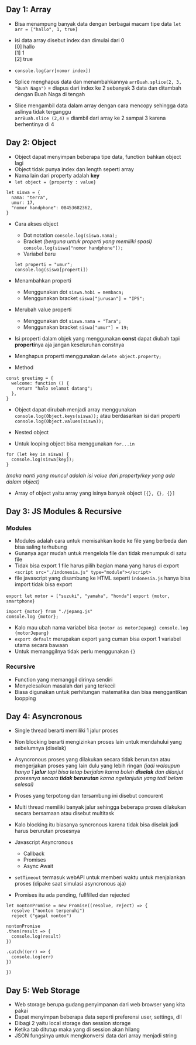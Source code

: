 ## Day 1: Array
- Bisa menampung banyak data dengan berbagai macam tipe data
`let arr = ["hallo", 1, true]`
- isi data array disebut index dan dimulai dari 0 <br/>
	[0] hallo <br/>
	[1] 1 <br/>
	[2] true <br/>
- `console.log(arr[nomor index])`

- Splice menghapus data dan menambahkannya
`arrBuah.splice(2, 3, "Buah Naga")` = diapus dari index ke 2 sebanyak 3 data dan ditambah dengan Buah Naga di tengah
- Slice mengambil data dalam array dengan cara mencopy sehingga data aslinya tidak terganggu		
`arrBuah.slice (2,4)` = diambil dari array ke 2 sampai 3 karena berhentinya di 4

## Day 2: Object
- Object dapat menyimpan beberapa tipe data, function bahkan object lagi
- Object tidak punya index dan length seperti array
- Nama lain dari property adalah **key**
- `let object = {property : value}`

```
let siswa = {
  nama: "terra",
  umur: 17,
  "nomor handphone": 08453682362,
}
```


- Cara akses object
	- Dot notation 
	`console.log(siswa.nama);`
	- Bracket _(berguna untuk properti yang memiliki spasi)_
	`console.log(siswa["nomor handphone"]);`
	- Variabel baru
	```
	let properti = "umur";
	console.log(siswa[properti])
	```

- Menambahkan properti
	- Menggunakan dot
	`siswa.hobi = membaca;`
	- Menggunakan bracket
	`siswa["jurusan"] = "IPS";`

- Merubah value properti
	- Menggunakan dot
	`siswa.nama = "Tara";`
	- Menggunakan bracket
	`siswa["umur"] = 19;`
- Isi properti dalam objek yang menggunakan **const** dapat diubah tapi **properti**nya aja jangan keseluruhan constnya
- Menghapus properti menggunakan `delete object.property;`

- Method
```
const greeting = {
  welcome: function () {
    return "halo selamat datang";
  },
}
```
- Object dapat dirubah menjadi array menggunakan `console.log(Object.keys(siswa));` atau berdasarkan isi dari properti `console.log(Object.values(siswa));`
- Nested object

- Untuk looping object bisa menggunakan `for...in`
```
for (let key in siswa) {
  console.log(siswa[key]);
}
```
_(maka nanti yang muncul adalah isi value dari property/key yang ada dalam object)_

- Array of object yaitu array yang isinya banyak object
`[{}, {}, {}]`

## Day 3: JS Modules & Recursive

### Modules
- Modules adalah cara untuk memisahkan kode ke file yang berbeda dan bisa saling terhubung
- Gunanya agar mudah untuk mengelola file dan tidak menumpuk di satu file
- Tidak bisa export 1 file harus pilih bagian mana yang harus di export
`<script src="./indonesia.js" type="module"></script>`
- file javascript yang disambung ke HTML seperti `indonesia.js` hanya bisa import tidak bisa export

`export let motor = ["suzuki", "yamaha", "honda"]`
`export {motor, smartphone}`

```
import {motor} from "./jepang.js"
comsole.log {motor};
```

- Kalo mau ubah nama variabel bisa `{motor as motorJepang} console.log {motorJepang}`
- `export default` merupakan export yang cuman bisa export 1 variabel utama secara bawaan
- Untuk memanggilnya tidak perlu menggunakan `{}`

### Recursive
- Function yang memanggil dirinya sendiri
- Menyelesaikan masalah dari yang terkecil
- Biasa digunakan untuk perhitungan matematika dan bisa menggantikan loopping

## Day 4: Asyncronous
- Single thread berarti memiliki 1 jalur proses
- Non blocking berarti mengizinkan proses lain untuk mendahului yang sebelumnya (diselak)
- Asyncronous proses yang dilakukan secara tidak berurutan atau mengerjakan proses yang lain dulu yang lebih ringan
_(jadi walaupun hanya 1 **jalur** tapi bisa tetap berjalan karna boleh **diselak** dan dilanjut prosesnya secara **tidak berurutan** karna ngelanjutin yang tadi belom selesai)_
- Proses yang terpotong dan tersambung ini disebut concurent

- Multi thread memiliki banyak jalur sehingga beberapa proses dilakukan secara bersamaan atau disebut multitask
- Kalo blocking itu biasanya syncronous karena tidak bisa diselak jadi harus berurutan prosesnya

- Javascript Asyncronous
	- Callback
	- Promises
	- Async Await
- `setTimeout` termasuk webAPI untuk memberi waktu untuk menjalankan proses (dipake saat simulasi asyncronous aja)
- Promises itu ada pending, fullfilled dan rejected
```
let nontonPromise = new Promise((resolve, reject) => {
  resolve ("nonton terpenuhi")
  reject ("gagal nonton")

nontonPromise
.then(result => {
  console.log(result)
})

.catch((err) => {
  console.log(err)
})

})
```
## Day 5: Web Storage
- Web storage berupa gudang penyimpanan dari web browser yang kita pakai
- Dapat menyimpan beberapa data seperti preferensi user, settings, dll
- Dibagi 2 yaitu local storage dan session storage
- Ketika tab ditutup maka yang di session akan hilang
- JSON fungsinya untuk mengkonversi data dari array menjadi string
